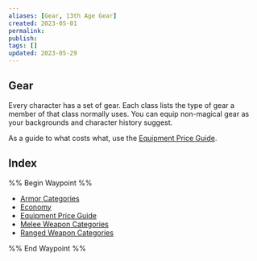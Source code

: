 ```yaml
---
aliases: [Gear, 13th Age Gear]
created: 2023-05-01
permalink: 
publish: 
tags: []
updated: 2023-05-29
---
```


## Gear

Every character has a set of gear. Each class lists the type of gear a member of that class normally uses. You can equip non-magical gear as your backgrounds and character history suggest.

As a guide to what costs what, use the [Equipment Price Guide](Compendium/13A/Character-Rules/Gear/Equipment-Price-Guide.md).

## Index

%% Begin Waypoint %%
- [Armor Categories](Compendium/13A/Character-Rules/Gear/Armor-Categories.md)
- [Economy](Compendium/13A/Character-Rules/Gear/Economy.md)
- [Equipment Price Guide](Compendium/13A/Character-Rules/Gear/Equipment-Price-Guide.md)
- [Melee Weapon Categories](Compendium/13A/Character-Rules/Gear/Melee-Weapon-Categories.md)
- [Ranged Weapon Categories](Compendium/13A/Character-Rules/Gear/Ranged-Weapon-Categories.md)

%% End Waypoint %%
